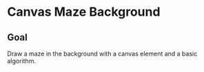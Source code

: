 # Canvas Maze Background

<!-- ## [Live Demo]() -->

## Goal

Draw a maze in the background with a canvas element and a basic algorithm.
